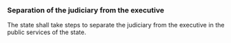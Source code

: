 ### Separation of the judiciary from the executive
<div style="text-align: justify">

The state shall take steps to separate the judiciary from the executive in the public services of the state.

</div>
